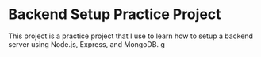 # Backend Setup Practice Project

This project is a practice project that I use to learn how to setup a backend server using Node.js, Express, and MongoDB. g